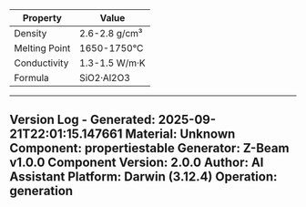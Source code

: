 | Property | Value |
|----------|-------|
| Density | 2.6-2.8 g/cm³ |
| Melting Point | 1650-1750°C |
| Conductivity | 1.3-1.5 W/m·K |
| Formula | SiO2·Al2O3 |


---
Version Log - Generated: 2025-09-21T22:01:15.147661
Material: Unknown
Component: propertiestable
Generator: Z-Beam v1.0.0
Component Version: 2.0.0
Author: AI Assistant
Platform: Darwin (3.12.4)
Operation: generation
---